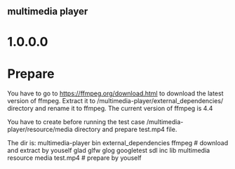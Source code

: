 ## multimedia player

# 1.0.0.0
# Prepare
You have to go to https://ffmpeg.org/download.html to download the latest version of ffmpeg.
Extract it to /multimedia-player/external_dependencies/ directory and rename it to ffmpeg.
The current version of ffmpeg is 4.4

You have to create before running the test case /multimedia-player/resource/media directory and prepare test.mp4 file.

The dir is:
multimedia-player
    bin
    external_dependencies
        ffmpeg # download and extract by youself
        glad
        glfw
        glog
        googletest
        sdl
    inc
    lib
    multimedia
    resource
        media
            test.mp4 # prepare by youself